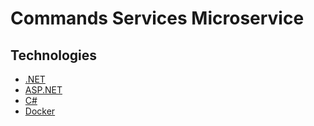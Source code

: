 # Commands Services Microservice

## Technologies

- [.NET](https://dotnet.microsoft.com/en-us/)
- [ASP.NET](https://dotnet.microsoft.com/en-us/apps/aspnet)
- [C#](https://learn.microsoft.com/en-us/dotnet/csharp/)
- [Docker](https://learn.microsoft.com/en-us/dotnet/csharp/)
